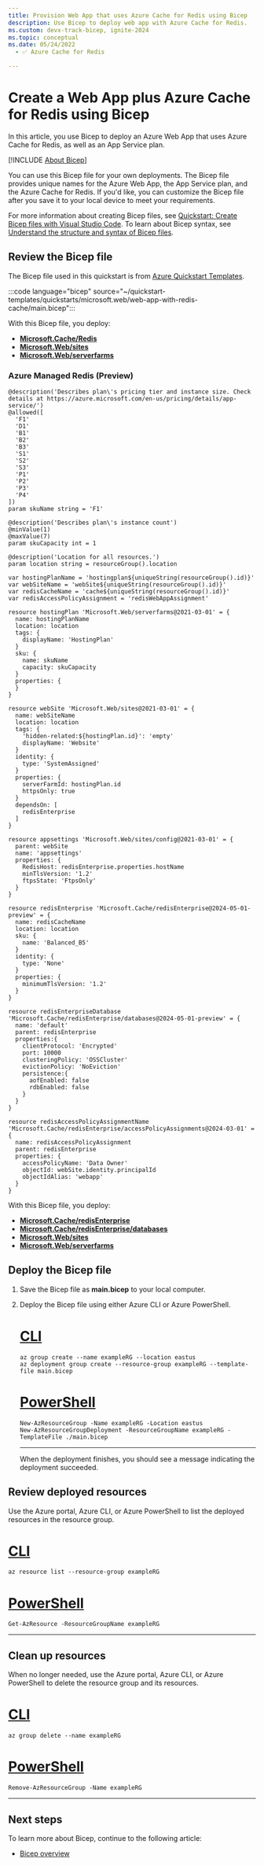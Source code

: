 ```yaml
---
title: Provision Web App that uses Azure Cache for Redis using Bicep
description: Use Bicep to deploy web app with Azure Cache for Redis.
ms.custom: devx-track-bicep, ignite-2024
ms.topic: conceptual
ms.date: 05/24/2022
  - ✅ Azure Cache for Redis

---
```


# Create a Web App plus Azure Cache for Redis using Bicep

In this article, you use Bicep to deploy an Azure Web App that uses Azure Cache for Redis, as well as an App Service plan.

[!INCLUDE [About Bicep](~/reusable-content/ce-skilling/azure/includes/resource-manager-quickstart-bicep-introduction.md)]

You can use this Bicep file for your own deployments. The Bicep file provides unique names for the Azure Web App, the App Service plan, and the Azure Cache for Redis. If you'd like, you can customize the Bicep file after you save it to your local device to meet your requirements.

For more information about creating Bicep files, see [Quickstart: Create Bicep files with Visual Studio Code](../azure-resource-manager/bicep/quickstart-create-bicep-use-visual-studio-code.md). To learn about Bicep syntax, see [Understand the structure and syntax of Bicep files](../azure-resource-manager/bicep/file.md).

## Review the Bicep file
<!-- this bicep file needs to be updated to point to AMR  -->

The Bicep file used in this quickstart is from [Azure Quickstart Templates](https://github.com/Azure/azure-quickstart-templates/blob/master/quickstarts/microsoft.web/web-app-with-redis-cache/).

:::code language="bicep" source="~/quickstart-templates/quickstarts/microsoft.web/web-app-with-redis-cache/main.bicep":::

With this Bicep file, you deploy:

* [**Microsoft.Cache/Redis**](/azure/templates/microsoft.cache/redis)
* [**Microsoft.Web/sites**](/azure/templates/microsoft.web/sites)
* [**Microsoft.Web/serverfarms**](/azure/templates/microsoft.web/serverfarms)

### Azure Managed Redis (Preview)

```bicep
@description('Describes plan\'s pricing tier and instance size. Check details at https://azure.microsoft.com/en-us/pricing/details/app-service/')
@allowed([
  'F1'
  'D1'
  'B1'
  'B2'
  'B3'
  'S1'
  'S2'
  'S3'
  'P1'
  'P2'
  'P3'
  'P4'
])
param skuName string = 'F1'

@description('Describes plan\'s instance count')
@minValue(1)
@maxValue(7)
param skuCapacity int = 1

@description('Location for all resources.')
param location string = resourceGroup().location

var hostingPlanName = 'hostingplan${uniqueString(resourceGroup().id)}'
var webSiteName = 'webSite${uniqueString(resourceGroup().id)}'
var redisCacheName = 'cache${uniqueString(resourceGroup().id)}'
var redisAccessPolicyAssignment = 'redisWebAppAssignment'

resource hostingPlan 'Microsoft.Web/serverfarms@2021-03-01' = {
  name: hostingPlanName
  location: location
  tags: {
    displayName: 'HostingPlan'
  }
  sku: {
    name: skuName
    capacity: skuCapacity
  }
  properties: {
  }
}

resource webSite 'Microsoft.Web/sites@2021-03-01' = {
  name: webSiteName
  location: location
  tags: {
    'hidden-related:${hostingPlan.id}': 'empty'
    displayName: 'Website'
  }
  identity: {
    type: 'SystemAssigned'
  }
  properties: {
    serverFarmId: hostingPlan.id
    httpsOnly: true
  }
  dependsOn: [
    redisEnterprise
  ]
}

resource appsettings 'Microsoft.Web/sites/config@2021-03-01' = {
  parent: webSite
  name: 'appsettings'
  properties: {
    RedisHost: redisEnterprise.properties.hostName
    minTlsVersion: '1.2'
    ftpsState: 'FtpsOnly'
  }
}

resource redisEnterprise 'Microsoft.Cache/redisEnterprise@2024-05-01-preview' = {
  name: redisCacheName
  location: location
  sku: {
    name: 'Balanced_B5'
  }
  identity: {
    type: 'None'
  }
  properties: {
    minimumTlsVersion: '1.2'    
  }
}

resource redisEnterpriseDatabase 'Microsoft.Cache/redisEnterprise/databases@2024-05-01-preview' = {
  name: 'default'
  parent: redisEnterprise
  properties:{
    clientProtocol: 'Encrypted'
    port: 10000
    clusteringPolicy: 'OSSCluster'
    evictionPolicy: 'NoEviction'
    persistence:{
      aofEnabled: false 
      rdbEnabled: false
    }
  }
}

resource redisAccessPolicyAssignmentName 'Microsoft.Cache/redisEnterprise/accessPolicyAssignments@2024-03-01' = {
  name: redisAccessPolicyAssignment
  parent: redisEnterprise
  properties: {
    accessPolicyName: 'Data Owner'
    objectId: webSite.identity.principalId
    objectIdAlias: 'webapp'
  }
}
```
With this Bicep file, you deploy:

* [**Microsoft.Cache/redisEnterprise**](/azure/templates/microsoft.cache/redisEnterprise)
* [**Microsoft.Cache/redisEnterprise/databases**](/azure/templates/microsoft.cache/redisEnterprise/databases)
* [**Microsoft.Web/sites**](/azure/templates/microsoft.web/sites)
* [**Microsoft.Web/serverfarms**](/azure/templates/microsoft.web/serverfarms)

## Deploy the Bicep file

1. Save the Bicep file as **main.bicep** to your local computer.
1. Deploy the Bicep file using either Azure CLI or Azure PowerShell.

    # [CLI](#tab/CLI)

    ```azurecli
    az group create --name exampleRG --location eastus
    az deployment group create --resource-group exampleRG --template-file main.bicep
    ```

    # [PowerShell](#tab/PowerShell)

    ```azurepowershell
    New-AzResourceGroup -Name exampleRG -Location eastus
    New-AzResourceGroupDeployment -ResourceGroupName exampleRG -TemplateFile ./main.bicep
    ```

    ---

    When the deployment finishes, you should see a message indicating the deployment succeeded.

## Review deployed resources

Use the Azure portal, Azure CLI, or Azure PowerShell to list the deployed resources in the resource group.

# [CLI](#tab/CLI)

```azurecli-interactive
az resource list --resource-group exampleRG
```

# [PowerShell](#tab/PowerShell)

```azurepowershell-interactive
Get-AzResource -ResourceGroupName exampleRG
```

---

## Clean up resources

When no longer needed, use the Azure portal, Azure CLI, or Azure PowerShell to delete the resource group and its resources.

# [CLI](#tab/CLI)

```azurecli-interactive
az group delete --name exampleRG
```

# [PowerShell](#tab/PowerShell)

```azurepowershell-interactive
Remove-AzResourceGroup -Name exampleRG
```

---

## Next steps

To learn more about Bicep, continue to the following article:

* [Bicep overview](../azure-resource-manager/bicep/overview.md)
